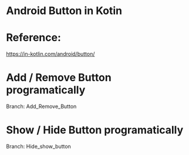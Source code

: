 # Android Button in Kotin


# Reference:
https://in-kotlin.com/android/button/

# Add / Remove Button programatically
Branch: Add_Remove_Button

# Show / Hide Button programatically
Branch: Hide_show_button
